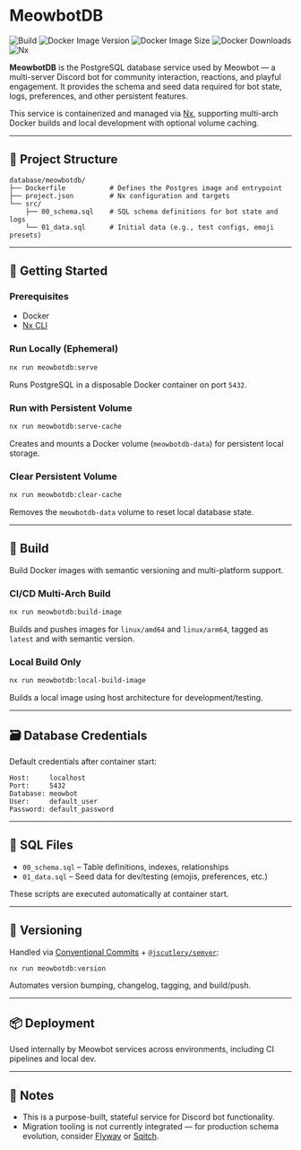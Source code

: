 # MeowbotDB

![Build](https://img.shields.io/github/actions/workflow/status/dotablaze-tech/platform/ci.yml?branch=main)
![Docker Image Version](https://img.shields.io/docker/v/dotablaze/meowbotdb)
![Docker Image Size](https://img.shields.io/docker/image-size/dotablaze/meowbotdb)
![Docker Downloads](https://img.shields.io/docker/pulls/dotablaze/meowbotdb?label=downloads)
![Nx](https://img.shields.io/badge/Nx-managed-blue)

**MeowbotDB** is the PostgreSQL database service used by Meowbot — a multi-server Discord bot for community interaction, reactions, and playful engagement. It provides the schema and seed data required for bot state, logs, preferences, and other persistent features.

This service is containerized and managed via [Nx](https://nx.dev), supporting multi-arch Docker builds and local development with optional volume caching.

---  

## 📁 Project Structure

```text  
database/meowbotdb/  
├── Dockerfile           # Defines the Postgres image and entrypoint  
├── project.json         # Nx configuration and targets  
└── src/  
    ├── 00_schema.sql    # SQL schema definitions for bot state and logs  
    └── 01_data.sql      # Initial data (e.g., test configs, emoji presets)  
```

---  

## 🚀 Getting Started

### Prerequisites

- Docker
- [Nx CLI](https://nx.dev)

### Run Locally (Ephemeral)

```bash  
nx run meowbotdb:serve  
```

Runs PostgreSQL in a disposable Docker container on port `5432`.

### Run with Persistent Volume

```bash  
nx run meowbotdb:serve-cache  
```

Creates and mounts a Docker volume (`meowbotdb-data`) for persistent local storage.

### Clear Persistent Volume

```bash  
nx run meowbotdb:clear-cache  
```

Removes the `meowbotdb-data` volume to reset local database state.

---  

## 🔨 Build

Build Docker images with semantic versioning and multi-platform support.

### CI/CD Multi-Arch Build

```bash  
nx run meowbotdb:build-image  
```

Builds and pushes images for `linux/amd64` and `linux/arm64`, tagged as `latest` and with semantic version.

### Local Build Only

```bash  
nx run meowbotdb:local-build-image  
```

Builds a local image using host architecture for development/testing.

---  

## 🗃️ Database Credentials

Default credentials after container start:

```text  
Host:     localhost  
Port:     5432  
Database: meowbot  
User:     default_user  
Password: default_password
```

---  

## 📄 SQL Files

- `00_schema.sql` – Table definitions, indexes, relationships
- `01_data.sql` – Seed data for dev/testing (emojis, preferences, etc.)

These scripts are executed automatically at container start.

---  

## 🧪 Versioning

Handled via [Conventional Commits](https://www.conventionalcommits.org/) + [`@jscutlery/semver`](https://github.com/jscutlery/semver):

```bash  
nx run meowbotdb:version  
```

Automates version bumping, changelog, tagging, and build/push.

---  

## 📦 Deployment

Used internally by Meowbot services across environments, including CI pipelines and local dev.

---  

## 📌 Notes

- This is a purpose-built, stateful service for Discord bot functionality.
- Migration tooling is not currently integrated — for production schema evolution, consider [Flyway](https://flywaydb.org/) or [Sqitch](https://sqitch.org/).
